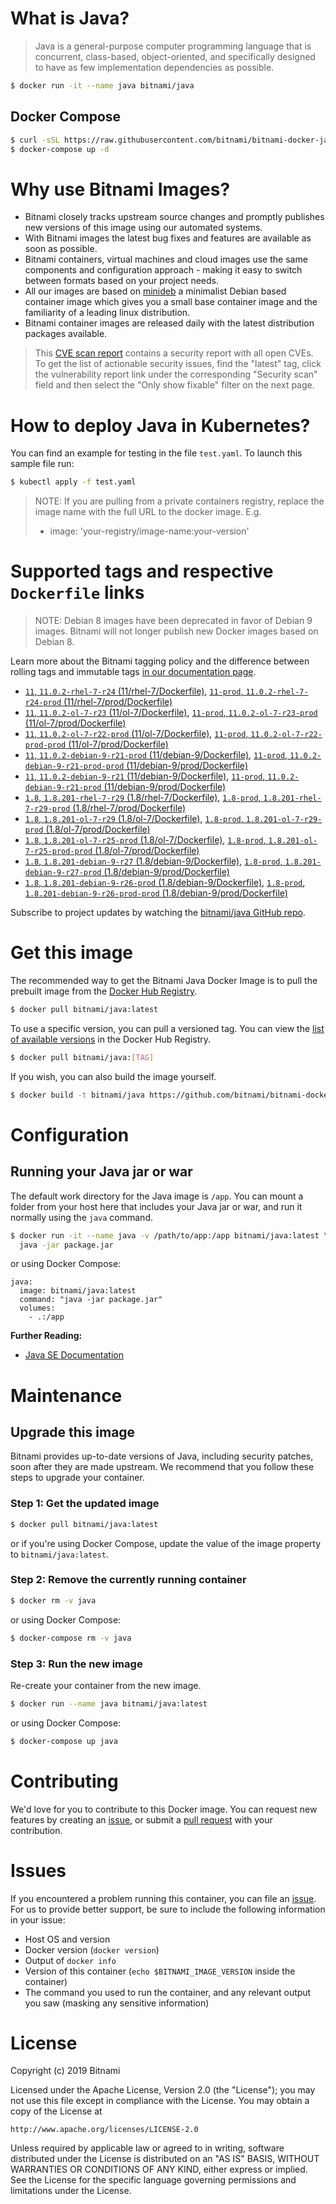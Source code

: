# What is Java?

> Java is a general-purpose computer programming language that is concurrent, class-based, object-oriented, and specifically designed to have as few implementation dependencies as possible.

```bash
$ docker run -it --name java bitnami/java
```

## Docker Compose

```bash
$ curl -sSL https://raw.githubusercontent.com/bitnami/bitnami-docker-java/master/docker-compose.yml > docker-compose.yml
$ docker-compose up -d
```

# Why use Bitnami Images?

* Bitnami closely tracks upstream source changes and promptly publishes new versions of this image using our automated systems.
* With Bitnami images the latest bug fixes and features are available as soon as possible.
* Bitnami containers, virtual machines and cloud images use the same components and configuration approach - making it easy to switch between formats based on your project needs.
* All our images are based on [minideb](https://github.com/bitnami/minideb) a minimalist Debian based container image which gives you a small base container image and the familiarity of a leading linux distribution.
* Bitnami container images are released daily with the latest distribution packages available.


> This [CVE scan report](https://quay.io/repository/bitnami/java?tab=tags) contains a security report with all open CVEs. To get the list of actionable security issues, find the "latest" tag, click the vulnerability report link under the corresponding "Security scan" field and then select the "Only show fixable" filter on the next page.

# How to deploy Java in Kubernetes?

You can find an example for testing in the file `test.yaml`. To launch this sample file run:

```bash
$ kubectl apply -f test.yaml
```

> NOTE: If you are pulling from a private containers registry, replace the image name with the full URL to the docker image. E.g.
>
> - image: 'your-registry/image-name:your-version'

# Supported tags and respective `Dockerfile` links

> NOTE: Debian 8 images have been deprecated in favor of Debian 9 images. Bitnami will not longer publish new Docker images based on Debian 8.

Learn more about the Bitnami tagging policy and the difference between rolling tags and immutable tags [in our documentation page](https://docs.bitnami.com/containers/how-to/understand-rolling-tags-containers/).


- [`11`, `11.0.2-rhel-7-r24` (11/rhel-7/Dockerfile)](https://github.com/bitnami/bitnami-docker-java/blob/11.0.2-rhel-7-r24/11/rhel-7/Dockerfile), [`11-prod`, `11.0.2-rhel-7-r24-prod` (11/rhel-7/prod/Dockerfile)](https://github.com/bitnami/bitnami-docker-java/blob/11.0.2-rhel-7-r24/11/rhel-7/prod/Dockerfile)
- [`11`, `11.0.2-ol-7-r23` (11/ol-7/Dockerfile)](https://github.com/bitnami/bitnami-docker-java/blob/11.0.2-ol-7-r23/11/ol-7/Dockerfile), [`11-prod`, `11.0.2-ol-7-r23-prod` (11/ol-7/prod/Dockerfile)](https://github.com/bitnami/bitnami-docker-java/blob/11.0.2-ol-7-r23/11/ol-7/prod/Dockerfile)
- [`11`, `11.0.2-ol-7-r22-prod` (11/ol-7/Dockerfile)](https://github.com/bitnami/bitnami-docker-java/blob/11.0.2-ol-7-r22-prod/11/ol-7/Dockerfile), [`11-prod`, `11.0.2-ol-7-r22-prod-prod` (11/ol-7/prod/Dockerfile)](https://github.com/bitnami/bitnami-docker-java/blob/11.0.2-ol-7-r22-prod/11/ol-7/prod/Dockerfile)
- [`11`, `11.0.2-debian-9-r21-prod` (11/debian-9/Dockerfile)](https://github.com/bitnami/bitnami-docker-java/blob/11.0.2-debian-9-r21-prod/11/debian-9/Dockerfile), [`11-prod`, `11.0.2-debian-9-r21-prod-prod` (11/debian-9/prod/Dockerfile)](https://github.com/bitnami/bitnami-docker-java/blob/11.0.2-debian-9-r21-prod/11/debian-9/prod/Dockerfile)
- [`11`, `11.0.2-debian-9-r21` (11/debian-9/Dockerfile)](https://github.com/bitnami/bitnami-docker-java/blob/11.0.2-debian-9-r21/11/debian-9/Dockerfile), [`11-prod`, `11.0.2-debian-9-r21-prod` (11/debian-9/prod/Dockerfile)](https://github.com/bitnami/bitnami-docker-java/blob/11.0.2-debian-9-r21/11/debian-9/prod/Dockerfile)
- [`1.8`, `1.8.201-rhel-7-r29` (1.8/rhel-7/Dockerfile)](https://github.com/bitnami/bitnami-docker-java/blob/1.8.201-rhel-7-r29/1.8/rhel-7/Dockerfile), [`1.8-prod`, `1.8.201-rhel-7-r29-prod` (1.8/rhel-7/prod/Dockerfile)](https://github.com/bitnami/bitnami-docker-java/blob/1.8.201-rhel-7-r29/1.8/rhel-7/prod/Dockerfile)
- [`1.8`, `1.8.201-ol-7-r29` (1.8/ol-7/Dockerfile)](https://github.com/bitnami/bitnami-docker-java/blob/1.8.201-ol-7-r29/1.8/ol-7/Dockerfile), [`1.8-prod`, `1.8.201-ol-7-r29-prod` (1.8/ol-7/prod/Dockerfile)](https://github.com/bitnami/bitnami-docker-java/blob/1.8.201-ol-7-r29/1.8/ol-7/prod/Dockerfile)
- [`1.8`, `1.8.201-ol-7-r25-prod` (1.8/ol-7/Dockerfile)](https://github.com/bitnami/bitnami-docker-java/blob/1.8.201-ol-7-r25-prod/1.8/ol-7/Dockerfile), [`1.8-prod`, `1.8.201-ol-7-r25-prod-prod` (1.8/ol-7/prod/Dockerfile)](https://github.com/bitnami/bitnami-docker-java/blob/1.8.201-ol-7-r25-prod/1.8/ol-7/prod/Dockerfile)
- [`1.8`, `1.8.201-debian-9-r27` (1.8/debian-9/Dockerfile)](https://github.com/bitnami/bitnami-docker-java/blob/1.8.201-debian-9-r27/1.8/debian-9/Dockerfile), [`1.8-prod`, `1.8.201-debian-9-r27-prod` (1.8/debian-9/prod/Dockerfile)](https://github.com/bitnami/bitnami-docker-java/blob/1.8.201-debian-9-r27/1.8/debian-9/prod/Dockerfile)
- [`1.8`, `1.8.201-debian-9-r26-prod` (1.8/debian-9/Dockerfile)](https://github.com/bitnami/bitnami-docker-java/blob/1.8.201-debian-9-r26-prod/1.8/debian-9/Dockerfile), [`1.8-prod`, `1.8.201-debian-9-r26-prod-prod` (1.8/debian-9/prod/Dockerfile)](https://github.com/bitnami/bitnami-docker-java/blob/1.8.201-debian-9-r26-prod/1.8/debian-9/prod/Dockerfile)

Subscribe to project updates by watching the [bitnami/java GitHub repo](https://github.com/bitnami/bitnami-docker-java).

# Get this image

The recommended way to get the Bitnami Java Docker Image is to pull the prebuilt image from the [Docker Hub Registry](https://hub.docker.com/r/bitnami/java).

```bash
$ docker pull bitnami/java:latest
```

To use a specific version, you can pull a versioned tag. You can view the [list of available versions](https://hub.docker.com/r/bitnami/java/tags/) in the Docker Hub Registry.

```bash
$ docker pull bitnami/java:[TAG]
```

If you wish, you can also build the image yourself.

```bash
$ docker build -t bitnami/java https://github.com/bitnami/bitnami-docker-java.git
```

# Configuration

## Running your Java jar or war

The default work directory for the Java image is `/app`. You can mount a folder from your host here that includes your Java jar or war, and run it normally using the `java` command.

```bash
$ docker run -it --name java -v /path/to/app:/app bitnami/java:latest \
  java -jar package.jar
```

or using Docker Compose:

```
java:
  image: bitnami/java:latest
  command: "java -jar package.jar"
  volumes:
    - .:/app
```

**Further Reading:**

  - [Java SE Documentation](https://docs.oracle.com/javase/8/docs/api/)

# Maintenance

## Upgrade this image

Bitnami provides up-to-date versions of Java, including security patches, soon after they are made upstream. We recommend that you follow these steps to upgrade your container.

### Step 1: Get the updated image

```bash
$ docker pull bitnami/java:latest
```

or if you're using Docker Compose, update the value of the image property to `bitnami/java:latest`.

### Step 2: Remove the currently running container

```bash
$ docker rm -v java
```

or using Docker Compose:

```bash
$ docker-compose rm -v java
```

### Step 3: Run the new image

Re-create your container from the new image.

```bash
$ docker run --name java bitnami/java:latest
```

or using Docker Compose:

```bash
$ docker-compose up java
```

# Contributing

We'd love for you to contribute to this Docker image. You can request new features by creating an [issue](https://github.com/bitnami/bitnami-docker-java/issues), or submit a [pull request](https://github.com/bitnami/bitnami-docker-java/pulls) with your contribution.

# Issues

If you encountered a problem running this container, you can file an [issue](https://github.com/bitnami/bitnami-docker-java/issues). For us to provide better support, be sure to include the following information in your issue:

- Host OS and version
- Docker version (`docker version`)
- Output of `docker info`
- Version of this container (`echo $BITNAMI_IMAGE_VERSION` inside the container)
- The command you used to run the container, and any relevant output you saw (masking any sensitive
information)

# License

Copyright (c) 2019 Bitnami

Licensed under the Apache License, Version 2.0 (the "License");
you may not use this file except in compliance with the License.
You may obtain a copy of the License at

    http://www.apache.org/licenses/LICENSE-2.0

Unless required by applicable law or agreed to in writing, software
distributed under the License is distributed on an "AS IS" BASIS,
WITHOUT WARRANTIES OR CONDITIONS OF ANY KIND, either express or implied.
See the License for the specific language governing permissions and
limitations under the License.
